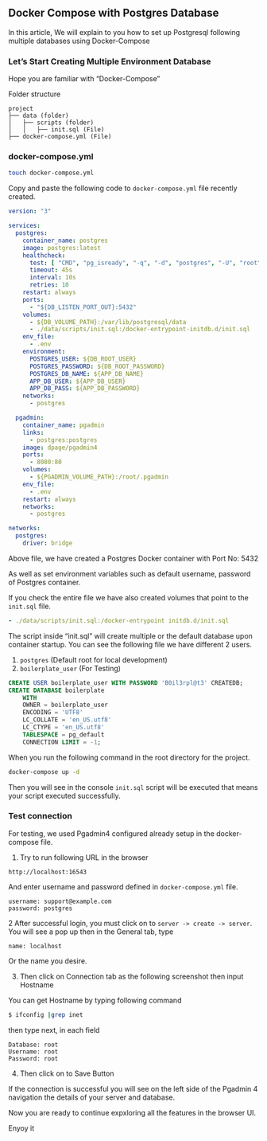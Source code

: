 ## Docker Compose with Postgres Database

In this article, We will explain to you how to set up Postgresql following multiple databases using Docker-Compose

### Let’s Start Creating Multiple Environment Database

Hope you are familiar with “Docker-Compose”

Folder structure

```
project
├── data (folder)
│   ├── scripts (folder)
│   │   ├── init.sql (File)
├── docker-compose.yml (File)
```

### docker-compose.yml

```bash
touch docker-compose.yml
```
Copy and paste the following code to `docker-compose.yml` file recently created.

```yaml
version: "3"

services:
  postgres:
    container_name: postgres
    image: postgres:latest
    healthcheck:
      test: [ "CMD", "pg_isready", "-q", "-d", "postgres", "-U", "root" ]
      timeout: 45s
      interval: 10s
      retries: 10
    restart: always
    ports:
      - "${DB_LISTEN_PORT_OUT}:5432"
    volumes:
      - ${DB_VOLUME_PATH}:/var/lib/postgresql/data
      - ./data/scripts/init.sql:/docker-entrypoint-initdb.d/init.sql
    env_file:
      - .env
    environment:
      POSTGRES_USER: ${DB_ROOT_USER}
      POSTGRES_PASSWORD: ${DB_ROOT_PASSWORD}
      POSTGRES_DB_NAME: ${APP_DB_NAME}
      APP_DB_USER: ${APP_DB_USER}
      APP_DB_PASS: ${APP_DB_PASSWORD}
    networks:
      - postgres

  pgadmin:
    container_name: pgadmin
    links:
      - postgres:postgres
    image: dpage/pgadmin4
    ports:
      - 8080:80
    volumes:
      - ${PGADMIN_VOLUME_PATH}:/root/.pgadmin
    env_file:
      - .env
    restart: always
    networks:
      - postgres

networks:
  postgres:
    driver: bridge

```

Above file, we have created a Postgres Docker container with Port No: 5432

As well as set environment variables such as default username, password of Postgres container.

If you check the entire file we have also created volumes that point to the `init.sql` file.

```yaml
- ./data/scripts/init.sql:/docker-entrypoint initdb.d/init.sql
```

The script inside “init.sql” will create multiple or the default database upon container startup. You can see the following file we have different 2 users.

1. `postgres` (Default root for local development)
2. `boilerplate_user` (For Testing)

```sql
CREATE USER boilerplate_user WITH PASSWORD 'B0il3rpl@t3' CREATEDB;
CREATE DATABASE boilerplate
    WITH 
    OWNER = boilerplate_user
    ENCODING = 'UTF8'
    LC_COLLATE = 'en_US.utf8'
    LC_CTYPE = 'en_US.utf8'
    TABLESPACE = pg_default
    CONNECTION LIMIT = -1;
```

When you run the following command in the root directory for the project.

```bash
docker-compose up -d
```

Then you will see in the console `init.sql` script will be executed that means your script executed successfully.

### Test connection

For testing, we used Pgadmin4 configured already setup in the docker-compose file.

1. Try to run following URL in the browser

```
http://localhost:16543
```

And enter username and password defined in `docker-compose.yml` file.

```
username: support@example.com
password: postgres
```

2 After successful login, you must click on to `server -> create -> server`. You will see a pop up then in the General tab, type

```
name: localhost
```

Or the name you desire.

3. Then click on Connection tab as the following screenshot then input Hostname

You can get Hostname by typing following command

```bash
$ ifconfig |grep inet
```

then type next, in each field

```
Database: root
Username: root
Password: root
```

4. Then click on to Save Button

If the connection is successful you will see on the left side of the Pgadmin 4 navigation the details of your server and database.

Now you are ready to continue expxloring all the features in the browser UI.

Enyoy it